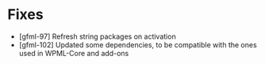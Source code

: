# Fixes
* [gfml-97] Refresh string packages on activation
* [gfml-102] Updated some dependencies, to be compatible with the ones used in WPML-Core and add-ons